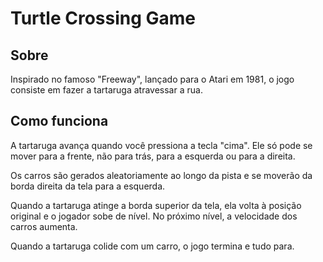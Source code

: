 # Turtle Crossing Game

## Sobre
Inspirado no famoso "Freeway", lançado para o Atari em 1981, o jogo consiste em fazer a tartaruga atravessar a rua.

## Como funciona
A tartaruga avança quando você pressiona a tecla "cima". Ele só pode se mover para a frente, não para trás, para a esquerda ou para a direita.

Os carros são gerados aleatoriamente ao longo da pista e se moverão da borda direita da tela para a esquerda.

Quando a tartaruga atinge a borda superior da tela, ela volta à posição original e o jogador sobe de nível. No próximo nível, a velocidade dos carros aumenta.

Quando a tartaruga colide com um carro, o jogo termina e tudo para.
